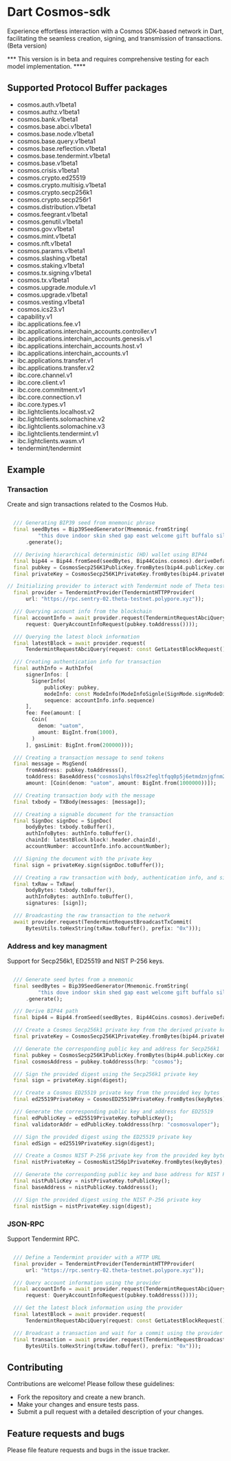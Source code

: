 # Dart Cosmos-sdk

Experience effortless interaction with a Cosmos SDK-based network in Dart, facilitating the seamless creation, signing, and transmission of transactions. (Beta version)

*** This version is in beta and requires comprehensive testing for each model implementation. ****

## Supported Protocol Buffer packages

- cosmos.auth.v1beta1
- cosmos.authz.v1beta1
- cosmos.bank.v1beta1
- cosmos.base.abci.v1beta1
- cosmos.base.node.v1beta1
- cosmos.base.query.v1beta1
- cosmos.base.reflection.v1beta1
- cosmos.base.tendermint.v1beta1
- cosmos.base.v1beta1
- cosmos.crisis.v1beta1
- cosmos.crypto.ed25519
- cosmos.crypto.multisig.v1beta1
- cosmos.crypto.secp256k1
- cosmos.crypto.secp256r1
- cosmos.distribution.v1beta1
- cosmos.feegrant.v1beta1
- cosmos.genutil.v1beta1
- cosmos.gov.v1beta1
- cosmos.mint.v1beta1
- cosmos.nft.v1beta1
- cosmos.params.v1beta1
- cosmos.slashing.v1beta1
- cosmos.staking.v1beta1
- cosmos.tx.signing.v1beta1
- cosmos.tx.v1beta1
- cosmos.upgrade.module.v1
- cosmos.upgrade.v1beta1
- cosmos.vesting.v1beta1
- cosmos.ics23.v1
- capability.v1
- ibc.applications.fee.v1
- ibc.applications.interchain_accounts.controller.v1
- ibc.applications.interchain_accounts.genesis.v1
- ibc.applications.interchain_accounts.host.v1
- ibc.applications.interchain_accounts.v1
- ibc.applications.transfer.v1
- ibc.applications.transfer.v2
- ibc.core.channel.v1
- ibc.core.client.v1
- ibc.core.commitment.v1
- ibc.core.connection.v1
- ibc.core.types.v1
- ibc.lightclients.localhost.v2
- ibc.lightclients.solomachine.v2
- ibc.lightclients.solomachine.v3
- ibc.lightclients.tendermint.v1
- ibc.lightclients.wasm.v1
- tendermint/tendermint

## Example

### Transaction

 Create and sign transactions related to the Cosmos Hub.

```dart

  /// Generating BIP39 seed from mnemonic phrase
  final seedBytes = Bip39SeedGenerator(Mnemonic.fromString(
          "this dove indoor skin shed gap east welcome gift buffalo silent high"))
      .generate();

  /// Deriving hierarchical deterministic (HD) wallet using BIP44
  final bip44 = Bip44.fromSeed(seedBytes, Bip44Coins.cosmos).deriveDefaultPath;
  final pubkey = CosmosSecp256K1PublicKey.fromBytes(bip44.publicKey.compressed);
  final privateKey = CosmosSecp256K1PrivateKey.fromBytes(bip44.privateKey.raw);

// Initializing provider to interact with Tendermint node of Theta testnet
  final provider = TendermintProvider(TendermintHTTPProvider(
      url: "https://rpc.sentry-02.theta-testnet.polypore.xyz"));

  /// Querying account info from the blockchain
  final accountInfo = await provider.request(TendermintRequestAbciQuery(
      request: QueryAccountInfoRequest(pubkey.toAddresss())));

  /// Querying the latest block information
  final latestBlock = await provider.request(
      TendermintRequestAbciQuery(request: const GetLatestBlockRequest()));

  /// Creating authentication info for transaction
  final authInfo = AuthInfo(
      signerInfos: [
        SignerInfo(
            publicKey: pubkey,
            modeInfo: const ModeInfo(ModeInfoSignle(SignMode.signModeDirect)),
            sequence: accountInfo.info.sequence)
      ],
      fee: Fee(amount: [
        Coin(
          denom: "uatom",
          amount: BigInt.from(1000),
        )
      ], gasLimit: BigInt.from(200000)));

  /// Creating a transaction message to send tokens
  final message = MsgSend(
      fromAddress: pubkey.toAddresss(),
      toAddress: BaseAddress("cosmos1qhslf0sx2fegltfqq0p5j6etmdznjgfnm2j6nc"),
      amount: [Coin(denom: "uatom", amount: BigInt.from(1000000))]);

  /// Creating transaction body with the message
  final txbody = TXBody(messages: [message]);

  /// Creating a signable document for the transaction
  final SignDoc signDoc = SignDoc(
      bodyBytes: txbody.toBuffer(),
      authInfoBytes: authInfo.toBuffer(),
      chainId: latestBlock.block!.header.chainId!,
      accountNumber: accountInfo.info.accountNumber);

  /// Signing the document with the private key
  final sign = privateKey.sign(signDoc.toBuffer());

  /// Creating a raw transaction with body, authentication info, and signature
  final txRaw = TxRaw(
      bodyBytes: txbody.toBuffer(),
      authInfoBytes: authInfo.toBuffer(),
      signatures: [sign]);

  /// Broadcasting the raw transaction to the network
  await provider.request(TendermintRequestBroadcastTxCommit(
      BytesUtils.toHexString(txRaw.toBuffer(), prefix: "0x")));

 ```

### Address and key managment
  
  Support for Secp256k1, ED25519 and NIST P-256 keys.

```dart

  /// Generate seed bytes from a mnemonic
  final seedBytes = Bip39SeedGenerator(Mnemonic.fromString(
          "this dove indoor skin shed gap east welcome gift buffalo silent high"))on
      .generate();

  /// Derive BIP44 path
  final bip44 = Bip44.fromSeed(seedBytes, Bip44Coins.cosmos).deriveDefaultPath;

  /// Create a Cosmos Secp256k1 private key from the derived private key bytes
  final privateKey = CosmosSecp256K1PrivateKey.fromBytes(bip44.privateKey.raw);

  /// Generate the corresponding public key and address for Secp256k1
  final pubkey = CosmosSecp256K1PublicKey.fromBytes(bip44.publicKey.compressed);
  final cosmosAddress = pubkey.toAddresss(hrp: "cosmos");

  /// Sign the provided digest using the Secp256k1 private key
  final sign = privateKey.sign(digest);

  /// Create a Cosmos ED25519 private key from the provided key bytes
  final ed25519PrivateKey = CosmosED25519PrivateKey.fromBytes(keyBytes);

  /// Generate the corresponding public key and address for ED25519
  final edPublicKey = ed25519PrivateKey.toPublicKey();
  final validatorAddr = edPublicKey.toAddresss(hrp: "cosmosvaloper");

  /// Sign the provided digest using the ED25519 private key
  final edSign = ed25519PrivateKey.sign(digest);

  /// Create a Cosmos NIST P-256 private key from the provided key bytes
  final nistPrivateKey = CosmosNist256p1PrivateKey.fromBytes(keyBytes);

  /// Generate the corresponding public key and base address for NIST P-256
  final nistPublicKey = nistPrivateKey.toPublicKey();
  final baseAddress = nistPublicKey.toAddresss();

  /// Sign the provided digest using the NIST P-256 private key
  final nistSign = nistPrivateKey.sign(digest);

  ```

### JSON-RPC

  Support Tendermint RPC.

```dart

  /// Define a Tendermint provider with a HTTP URL
  final provider = TendermintProvider(TendermintHTTPProvider(
      url: "https://rpc.sentry-02.theta-testnet.polypore.xyz"));

  /// Query account information using the provider
  final accountInfo = await provider.request(TendermintRequestAbciQuery(
      request: QueryAccountInfoRequest(pubkey.toAddresss())));

  /// Get the latest block information using the provider
  final latestBlock = await provider.request(
      TendermintRequestAbciQuery(request: const GetLatestBlockRequest()));

  /// Broadcast a transaction and wait for a commit using the provider
  final transaction = await provider.request(TendermintRequestBroadcastTxCommit(
      BytesUtils.toHexString(txRaw.toBuffer(), prefix: "0x")));

```

## Contributing

Contributions are welcome! Please follow these guidelines:

- Fork the repository and create a new branch.
- Make your changes and ensure tests pass.
- Submit a pull request with a detailed description of your changes.

## Feature requests and bugs

Please file feature requests and bugs in the issue tracker.
